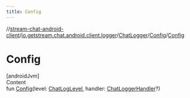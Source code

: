 ```yaml
---
title: Config
---
```

//[stream-chat-android-client](../../../../index.md)/[io.getstream.chat.android.client.logger](../../index.md)/[ChatLogger](../index.md)/[Config](index.md)/[Config](Config.md)



# Config  
[androidJvm]  
Content  
fun [Config](Config.md)(level: [ChatLogLevel](../../ChatLogLevel/index.md), handler: [ChatLoggerHandler](../../ChatLoggerHandler/index.md)?)  




